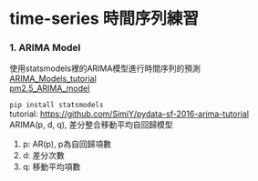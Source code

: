 # time-series 時間序列練習

### 1. ARIMA Model
使用statsmodels裡的ARIMA模型進行時間序列的預測</br>
<a href=https://github.com/jasonliu1990/time-series/blob/master/ARIMA_Models_tutorial.ipynb>ARIMA_Models_tutorial</a><br/>
<a href=https://github.com/jasonliu1990/time-series/blob/master/pm2.5_ARIMA_model.ipynb>pm2.5_ARIMA_model</a><br/>

<code>pip install statsmodels</code></br>
tutorial: https://github.com/SimiY/pydata-sf-2016-arima-tutorial</br>
ARIMA(p, d, q), 差分整合移動平均自回歸模型</br>
  1. p: AR(p), p為自回歸項數</br>
  2. d: 差分次數</br>
  3. q: 移動平均項數</br>
